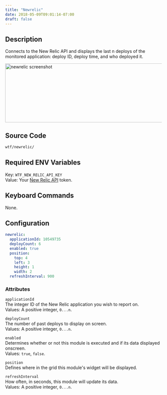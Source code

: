 ```yaml
---
title: "Newrelic"
date: 2018-05-09T09:01:14-07:00
draft: false
---
```


## Description

Connects to the New Relic API and displays the last n deploys of the
monitored application: deploy ID, deploy time, and who deployed it.

<img src="/imgs/modules/newrelic.png" width="640" height="189" alt="newrelic screenshot" />

## Source Code

```bash
wtf/newrelic/
```

## Required ENV Variables

<span class="caption">Key:</span> `WTF_NEW_RELIC_API_KEY` <br />
<span class="caption">Value:</span> Your <a href="">New Relic API</a>
token.

## Keyboard Commands

None.

## Configuration

```yaml
newrelic:
  applicationId: 10549735
  deployCount: 6
  enabled: true
  position:
    top: 4
    left: 3
    height: 1
    width: 2
  refreshInterval: 900
```

### Attributes

`applicationId` <br />
The integer ID of the New Relic application you wish to report on. <br
/>
Values: A positive integer, `0...n`.

`deployCount` <br />
The number of past deploys to display on screen. <br />
Values: A positive integer, `0...n`.

`enabled` <br />
Determines whether or not this module is executed and if its data displayed onscreen. <br />
Values: `true`, `false`.

`position` <br />
Defines where in the grid this module's widget will be displayed. <br />

`refreshInterval` <br />
How often, in seconds, this module will update its data. <br />
Values: A positive integer, `0...n`.
